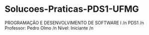 # Solucoes-Praticas-PDS1-UFMG
PROGRAMAÇÃO E DESENVOLVIMENTO DE SOFTWARE I /n
PDS1 /n
Professor: Pedro Olmo /n 
Nível: Iniciante /n
